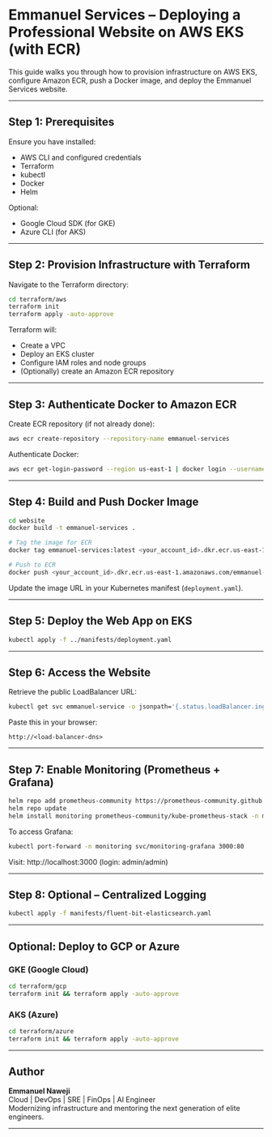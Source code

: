 # Emmanuel Services – Deploying a Professional Website on AWS EKS (with ECR)

This guide walks you through how to provision infrastructure on AWS EKS, configure Amazon ECR, push a Docker image, and deploy the Emmanuel Services website.

---

## Step 1: Prerequisites

Ensure you have installed:
- AWS CLI and configured credentials
- Terraform
- kubectl
- Docker
- Helm

Optional:
- Google Cloud SDK (for GKE)
- Azure CLI (for AKS)

---

## Step 2: Provision Infrastructure with Terraform

Navigate to the Terraform directory:

```bash
cd terraform/aws
terraform init
terraform apply -auto-approve
```

Terraform will:
- Create a VPC
- Deploy an EKS cluster
- Configure IAM roles and node groups
- (Optionally) create an Amazon ECR repository

---

## Step 3: Authenticate Docker to Amazon ECR

Create ECR repository (if not already done):

```bash
aws ecr create-repository --repository-name emmanuel-services
```

Authenticate Docker:

```bash
aws ecr get-login-password --region us-east-1 | docker login --username AWS --password-stdin <your_account_id>.dkr.ecr.us-east-1.amazonaws.com
```

---

## Step 4: Build and Push Docker Image

```bash
cd website
docker build -t emmanuel-services .

# Tag the image for ECR
docker tag emmanuel-services:latest <your_account_id>.dkr.ecr.us-east-1.amazonaws.com/emmanuel-services:latest

# Push to ECR
docker push <your_account_id>.dkr.ecr.us-east-1.amazonaws.com/emmanuel-services:latest
```

Update the image URL in your Kubernetes manifest (`deployment.yaml`).

---

## Step 5: Deploy the Web App on EKS

```bash
kubectl apply -f ../manifests/deployment.yaml
```

---

## Step 6: Access the Website

Retrieve the public LoadBalancer URL:

```bash
kubectl get svc emmanuel-service -o jsonpath='{.status.loadBalancer.ingress[0].hostname}'
```

Paste this in your browser:

```
http://<load-balancer-dns>
```

---

## Step 7: Enable Monitoring (Prometheus + Grafana)

```bash
helm repo add prometheus-community https://prometheus-community.github.io/helm-charts
helm repo update
helm install monitoring prometheus-community/kube-prometheus-stack -n monitoring --create-namespace
```

To access Grafana:

```bash
kubectl port-forward -n monitoring svc/monitoring-grafana 3000:80
```

Visit: http://localhost:3000 (login: admin/admin)

---

## Step 8: Optional – Centralized Logging

```bash
kubectl apply -f manifests/fluent-bit-elasticsearch.yaml
```

---

## Optional: Deploy to GCP or Azure

### GKE (Google Cloud)

```bash
cd terraform/gcp
terraform init && terraform apply -auto-approve
```

### AKS (Azure)

```bash
cd terraform/azure
terraform init && terraform apply -auto-approve
```

---

## Author

**Emmanuel Naweji**  
Cloud | DevOps | SRE | FinOps | AI Engineer  
Modernizing infrastructure and mentoring the next generation of elite engineers.

---

